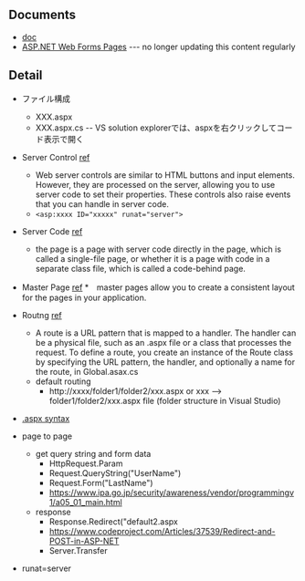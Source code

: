 Documents
--------

* [doc](https://docs.microsoft.com/ja-jp/aspnet/web-forms/)
* [ASP.NET Web Forms Pages](https://docs.microsoft.com/en-us/previous-versions/fddycb06(v=vs.140))  --- no longer updating this content regularly

Detail
------

* ファイル構成
  * XXX.aspx
  * XXX.aspx.cs -- VS solution explorerでは、aspxを右クリックしてコード表示で開く
  
* Server Control [ref](https://docs.microsoft.com/ja-jp/aspnet/web-forms/overview/getting-started/getting-started-with-aspnet-45-web-forms/ui_and_navigation)
  * Web server controls are similar to HTML buttons and input elements. However, they are processed on the server, allowing you to use server code to set their properties. These controls also raise events that you can handle in server code.
  * ```<asp:xxxx ID="xxxxx" runat="server">```
  
* Server Code [ref](https://docs.microsoft.com/ja-jp/aspnet/web-forms/overview/getting-started/getting-started-with-aspnet-45-web-forms/ui_and_navigation)
  *  the page is a page with server code directly in the page, which is called a single-file page, or whether it is a page with code in a separate class file, which is called a code-behind page.
  
* Master Page [ref](https://docs.microsoft.com/ja-jp/aspnet/web-forms/overview/getting-started/getting-started-with-aspnet-45-web-forms/ui_and_navigation)
  *　master pages allow you to create a consistent layout for the pages in your application.

* Routng [ref](https://docs.microsoft.com/ja-jp/aspnet/web-forms/overview/getting-started/getting-started-with-aspnet-45-web-forms/url-routing)
  * A route is a URL pattern that is mapped to a handler. The handler can be a physical file, such as an .aspx file or a class that processes the request. To define a route, you create an instance of the Route class by specifying the URL pattern, the handler, and optionally a name for the route, in Global.asax.cs
  * default routing
    * http://xxxx/folder1/folder2/xxx.aspx or xxx   --> folder1/folder2/xxx.aspx file (folder structure in Visual Studio)
    
* [.aspx syntax](https://docs.microsoft.com/en-us/previous-versions/k33801s3(v=vs.140))

* page to page
  * get query string and form data
    * HttpRequest.Param
    * Request.QueryString("UserName")
    * Request.Form("LastName")
    * https://www.ipa.go.jp/security/awareness/vendor/programmingv1/a05_01_main.html
  * response
    * Response.Redirect("default2.aspx 
    * https://www.codeproject.com/Articles/37539/Redirect-and-POST-in-ASP-NET
    * Server.Transfer
* runat=server

  
